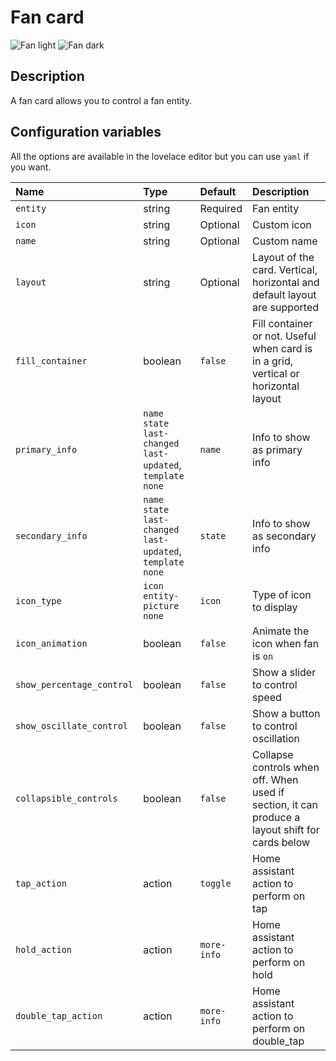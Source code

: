 # Fan card

![Fan light](../images/fan-light.png)
![Fan dark](../images/fan-dark.png)

## Description

A fan card allows you to control a fan entity.

## Configuration variables

All the options are available in the lovelace editor but you can use `yaml` if you want.

| Name                      | Type                                                | Default     | Description                                                                                     |
| :------------------------ | :-------------------------------------------------- | :---------- | :---------------------------------------------------------------------------------------------- |
| `entity`                  | string                                              | Required    | Fan entity                                                                                      |
| `icon`                    | string                                              | Optional    | Custom icon                                                                                     |
| `name`                    | string                                              | Optional    | Custom name                                                                                     |
| `layout`                  | string                                              | Optional    | Layout of the card. Vertical, horizontal and default layout are supported                       |
| `fill_container`          | boolean                                             | `false`     | Fill container or not. Useful when card is in a grid, vertical or horizontal layout             |
| `primary_info`            | `name` `state` `last-changed` `last-updated`, `template` `none` | `name`      | Info to show as primary info                                                                    |
| `secondary_info`          | `name` `state` `last-changed` `last-updated`, `template` `none` | `state`     | Info to show as secondary info                                                                  |
| `icon_type`               | `icon` `entity-picture` `none`                      | `icon`      | Type of icon to display                                                                         |
| `icon_animation`          | boolean                                             | `false`     | Animate the icon when fan is `on`                                                               |
| `show_percentage_control` | boolean                                             | `false`     | Show a slider to control speed                                                                  |
| `show_oscillate_control`  | boolean                                             | `false`     | Show a button to control oscillation                                                            |
| `collapsible_controls`    | boolean                                             | `false`     | Collapse controls when off. When used if section, it can produce a layout shift for cards below |
| `tap_action`              | action                                              | `toggle`    | Home assistant action to perform on tap                                                         |
| `hold_action`             | action                                              | `more-info` | Home assistant action to perform on hold                                                        |
| `double_tap_action`       | action                                              | `more-info` | Home assistant action to perform on double_tap                                                  |
